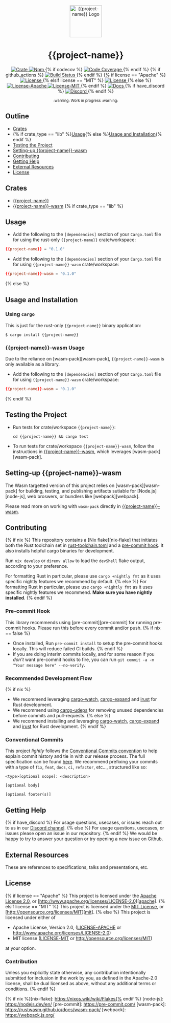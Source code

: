 <div align="center">
  <a href="https://github.com/{{github-name}}/{{project-name}}" target="_blank">
    <img src="https://raw.githubusercontent.com/{{github-name}}/{{project-name}}/main/assets/a_logo.png" alt="{{project-name}} Logo" width="100"></img>
  </a>

  <h1 align="center">{{project-name}}</h1>

  <p>
    <a href="https://crates.io/crates/{{project-name}}">
      <img src="https://img.shields.io/crates/v/{{project-name}}?label=crates" alt="Crate">
    </a>
    <a href="https://npmjs.com/package/{{project-name}}">
      <img src="https://img.shields.io/npm/v/{{project-name}}" alt="Npm">
    </a>{% if codecov %}
    <a href="https://codecov.io/gh/{{github-name}}/{{project-name}}">
      <img src="https://codecov.io/gh/{{github-name}}/{{project-name}}/branch/main/graph/badge.svg?token=SOMETOKEN" alt="Code Coverage"/>
    </a>{% endif %} {% if github_actions %}
    <a href="https://github.com/{{github-name}}/{{project-name}}/actions?query=">
      <img src="https://github.com/{{github-name}}/{{project-name}}/actions/workflows/tests_and_checks.yml/badge.svg" alt="Build Status">
    </a>{% endif %} {% if license == "Apache" %}
    <a href="https://github.com/{{github-name}}/{{project-name}}/blob/main/LICENSE">
      <img src="https://img.shields.io/badge/License-Apache%202.0-blue.svg" alt="License">
    </a>{% elsif license == "MIT" %}
    <a href="https://github.com/{{github-name}}/{{project-name}}/blob/main/LICENSE">
      <img src="https://img.shields.io/badge/License-MIT-blue.svg" alt="License">
    </a>{% else %}
    <a href="https://github.com/{{github-name}}/{{project-name}}/blob/main/LICENSE-APACHE">
      <img src="https://img.shields.io/badge/License-Apache%202.0-blue.svg" alt="License-Apache">
    </a>
    <a href="https://github.com/{{github-name}}/{{project-name}}/blob/main/LICENSE-MIT">
      <img src="https://img.shields.io/badge/License-MIT-blue.svg" alt="License-MIT">
    </a>{% endif %}
    <a href="https://docs.rs/{{project-name}}">
      <img src="https://img.shields.io/static/v1?label=Docs&message=docs.rs&color=blue" alt="Docs">
    </a>{% if have_discord %}
    <a href="{{discordlink}}">
      <img src="https://img.shields.io/static/v1?label=Discord&message=join%20us!&color=mediumslateblue" alt="Discord">
    </a>{% endif %}
  </p>
</div>

<div align="center"><sub>:warning: Work in progress :warning:</sub></div>

##

## Outline

- [Crates](#crates)
- {% if crate_type == "lib" %}[Usage](#usage){% else %}[Usage and Installation](#usage-and-installation){% endif %}
- [Testing the Project](#testing-the-project)
- [Setting-up {{project-name}}-wasm](#setting-up-{{project-name}}-wasm)
- [Contributing](#contributing)
- [Getting Help](#getting-help)
- [External Resources](#external-resources)
- [License](#license)

## Crates

- [{{project-name}}](https://github.com/{{github-name}}/{{project-name}}/tree/main/{{project-name}})
- [{{project-name}}-wasm](https://github.com/{{github-name}}/{{project-name}}/tree/main/{{project-name-wasm}})
{% if crate_type == "lib" %}
## Usage

- Add the following to the `[dependencies]` section of your `Cargo.toml` file
  for using the rust-only `{{project-name}}` crate/workspace:

```toml
{{project-name}} = "0.1.0"
```

- Add the following to the `[dependencies]` section of your `Cargo.toml` file
  for using `{{project-name}}-wasm` crate/workspace:

```toml
{{project-name}}-wasm = "0.1.0"
```
{% else %}
## Usage and Installation

### Using `cargo`

This is just for the rust-only `{{project-name}}` binary application:

```console
$ cargo install {{project-name}}
```

### {{project-name}}-wasm Usage

Due to the reliance on [wasm-pack][wasm-pack], `{{project-name}}-wasm` is only
available as a library.

- Add the following to the `[dependencies]` section of your `Cargo.toml` file
  for using `{{project-name}}-wasm` crate/workspace:

```toml
{{project-name}}-wasm = "0.1.0"
```
{% endif %}
## Testing the Project

- Run tests for crate/workspace `{{project-name}}`:

  ```console
  cd {{project-name}} && cargo test
  ```

- To run tests for crate/workspace `{{project-name}}-wasm`, follow
  the instructions in [{{project-name}}-wasm](./{{project-name}}-wasm#testing-the-project),
  which leverages [wasm-pack][wasm-pack].

## Setting-up {{project-name}}-wasm

The Wasm targetted version of this project relies on [wasm-pack][wasm-pack]
for building, testing, and publishing artifacts sutiable for
[Node.js][node-js], web broswers, or bundlers like [webpack][webpack].

Please read more on working with `wasm-pack` directly in
[{{project-name}}-wasm](./{{project-name}}-wasm#set-up).

## Contributing
{% if nix %}
This repository contains a [Nix flake][nix-flake] that initiates both the Rust
toolchain set in [rust-toolchain.toml](./rust-toolchain.toml) and a
[pre-commit hook](#pre-commit-hook). It also installs helpful cargo binaries for
development.

Run `nix develop` or `direnv allow` to load the `devShell` flake output,
according to your preference.

For formatting Rust in particular, please use `cargo +nightly fmt` as it uses
specific nightly features we recommend by default.
{% else  %}
For formatting Rust in particular, please use `cargo +nightly fmt` as it uses
specific nightly features we recommend. **Make sure you have nightly
installed**.
{% endif %}
### Pre-commit Hook

This library recommends using [pre-commit][pre-commit] for running pre-commit
hooks. Please run this before every commit and/or push.
{% if nix == false %}
- Once installed, Run `pre-commit install` to setup the pre-commit hooks
  locally.  This will reduce failed CI builds.
{% endif %}
- If you are doing interim commits locally, and for some reason if you _don't_
  want pre-commit hooks to fire, you can run
  `git commit -a -m "Your message here" --no-verify`.

### Recommended Development Flow
{% if nix %}
- We recommend leveraging [cargo-watch][cargo-watch],
  [cargo-expand][cargo-expand] and [irust][irust] for Rust development.
- We recommend using [cargo-udeps][cargo-udeps] for removing unused dependencies
  before commits and pull-requests.
{% else %}
- We recommend installing and leveraging [cargo-watch][cargo-watch],
  [cargo-expand][cargo-expand] and [irust][irust] for Rust development.
{% endif %}
### Conventional Commits

This project *lightly* follows the [Conventional Commits
convention][commit-spec-site] to help explain
commit history and tie in with our release process. The full specification
can be found [here][commit-spec]. We recommend prefixing your commits with
a type of `fix`, `feat`, `docs`, `ci`, `refactor`, etc..., structured like so:

```
<type>[optional scope]: <description>

[optional body]

[optional footer(s)]
```

## Getting Help
{% if have_discord %}
For usage questions, usecases, or issues reach out to us in our [Discord channel]({{discordlink}}).
{% else %}
For usage questions, usecases, or issues please open an issue in our repository.
{% endif %}
We would be happy to try to answer your question or try opening a new issue on Github.

## External Resources

These are references to specifications, talks and presentations, etc.

## License
{% if license == "Apache" %}
This project is licensed under the [Apache License 2.0](./LICENSE), or
[http://www.apache.org/licenses/LICENSE-2.0][apache].
{% elsif license == "MIT" %}
This project is licensed under the [MIT License](./LICENSE),
or [http://opensource.org/licenses/MIT][mit].
{% else %}
This project is licensed under either of

- Apache License, Version 2.0, ([LICENSE-APACHE](./LICENSE-APACHE) or http://www.apache.org/licenses/LICENSE-2.0)
- MIT license ([LICENSE-MIT](./LICENSE-MIT) or http://opensource.org/licenses/MIT)

at your option.

### Contribution

Unless you explicitly state otherwise, any contribution intentionally
submitted for inclusion in the work by you, as defined in the Apache-2.0
license, shall be dual licensed as above, without any additional terms or
conditions.
{% endif %}

[apache]: https://www.apache.org/licenses/LICENSE-2.0
[cargo-expand]: https://github.com/dtolnay/cargo-expand
[cargo-udeps]: https://github.com/est31/cargo-udeps
[cargo-watch]: https://github.com/watchexec/cargo-watch
[commit-spec]: https://www.conventionalcommits.org/en/v1.0.0/#specification
[commit-spec-site]: https://www.conventionalcommits.org/
[irust]: https://github.com/sigmaSd/IRust
[mit]: http://opensource.org/licenses/MIT
{% if nix %}[nix-flake]: https://nixos.wiki/wiki/Flakes{% endif %}
[node-js]: https://nodejs.dev/en/
[pre-commit]: https://pre-commit.com/
[wasm-pack]: https://rustwasm.github.io/docs/wasm-pack/
[webpack]: https://webpack.js.org/
